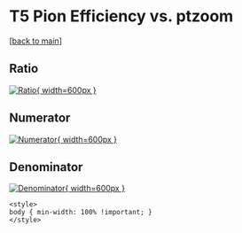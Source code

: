 # T5 Pion Efficiency vs. ptzoom

[[back to main](./)]



## Ratio

[![Ratio](../mtv/var/T5_211_eff_ptzoom.png){ width=600px }](../mtv/var/T5_211_eff_ptzoom.pdf)

## Numerator

[![Numerator](../mtv/num/T5_211_eff_ptzoom_num0.png){ width=600px }](../mtv/num/T5_211_eff_ptzoom_num0.pdf)

## Denominator

[![Denominator](../mtv/den/T5_211_eff_ptzoom_den.png){ width=600px }](../mtv/den/T5_211_eff_ptzoom_den.pdf)


``` {=html}
<style>
body { min-width: 100% !important; }
</style>
```
